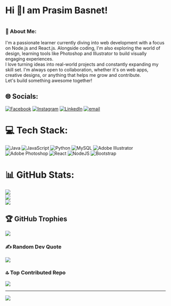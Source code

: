 # <h1>Hi 👋I am Prasim Basnet! </h1>

<!--
**Prasiss/Prasiss** is a ✨ _special_ ✨ repository because its `README.md` (this file) appears on your GitHub profile.

Here are some ideas to get you started:

- 🔭 I’m currently working on ...
- 🌱 I’m currently learning ...
- 👯 I’m looking to collaborate on ...
- 🤔 I’m looking for help with ...
- 💬 Ask me about ...
- 📫 How to reach me: ...
- 😄 Pronouns: ...
- ⚡ Fun fact: ...
-->
# <h3>💫 About Me:</h3>
I'm a passionate learner currently diving into web development with a focus on Node.js and React.js. Alongside coding, I'm also exploring the world of design, learning tools like Photoshop and Illustrator to build visually engaging experiences.<br>
I love turning ideas into real-world projects and constantly expanding my skill set. I'm always open to collaboration, whether it's on web apps, creative designs, or anything that helps me grow and contribute.<br>
Let's build something awesome together!

## 🌐 Socials:
[![Facebook](https://img.shields.io/badge/Facebook-%231877F2.svg?logo=Facebook&logoColor=white)](https://facebook.com/prasim.basnet) [![Instagram](https://img.shields.io/badge/Instagram-%23E4405F.svg?logo=Instagram&logoColor=white)](https://instagram.com/assassin_e96) [![LinkedIn](https://img.shields.io/badge/LinkedIn-%230077B5.svg?logo=linkedin&logoColor=white)](https://linkedin.com/in/prasimbasnet096) [![email](https://img.shields.io/badge/Email-D14836?logo=gmail&logoColor=white)](mailto:prasimbasnet@gmail.com) 

# 💻 Tech Stack:
![Java](https://img.shields.io/badge/java-%23ED8B00.svg?style=for-the-badge&logo=openjdk&logoColor=white) ![JavaScript](https://img.shields.io/badge/javascript-%23323330.svg?style=for-the-badge&logo=javascript&logoColor=%23F7DF1E) ![Python](https://img.shields.io/badge/python-3670A0?style=for-the-badge&logo=python&logoColor=ffdd54) ![MySQL](https://img.shields.io/badge/mysql-4479A1.svg?style=for-the-badge&logo=mysql&logoColor=white) ![Adobe Illustrator](https://img.shields.io/badge/adobe%20illustrator-%23FF9A00.svg?style=for-the-badge&logo=adobe%20illustrator&logoColor=white) ![Adobe Photoshop](https://img.shields.io/badge/adobe%20photoshop-%2331A8FF.svg?style=for-the-badge&logo=adobe%20photoshop&logoColor=white) ![React](https://img.shields.io/badge/react-%2320232a.svg?style=for-the-badge&logo=react&logoColor=%2361DAFB) ![NodeJS](https://img.shields.io/badge/node.js-6DA55F?style=for-the-badge&logo=node.js&logoColor=white) ![Bootstrap](https://img.shields.io/badge/bootstrap-%238511FA.svg?style=for-the-badge&logo=bootstrap&logoColor=white)
# 📊 GitHub Stats:
![](https://github-readme-stats.vercel.app/api?username=prasiss&theme=dark&hide_border=false&include_all_commits=false&count_private=false)<br/>
![](https://nirzak-streak-stats.vercel.app/?user=prasiss&theme=dark&hide_border=false)<br/>
![](https://github-readme-stats.vercel.app/api/top-langs/?username=prasiss&theme=dark&hide_border=false&include_all_commits=false&count_private=false&layout=compact)

## 🏆 GitHub Trophies
![](https://github-profile-trophy.vercel.app/?username=prasiss&theme=dark&no-frame=false&no-bg=true&margin-w=4)

### ✍️ Random Dev Quote
![](https://quotes-github-readme.vercel.app/api?type=horizontal&theme=radical)

### 🔝 Top Contributed Repo
![](https://github-contributor-stats.vercel.app/api?username=prasiss&limit=5&theme=dark&combine_all_yearly_contributions=true)

---
[![](https://visitcount.itsvg.in/api?id=prasiss&icon=0&color=0)](https://visitcount.itsvg.in)

<!-- Proudly created with GPRM ( https://gprm.itsvg.in ) -->
